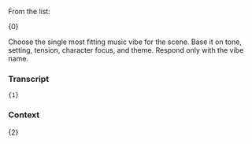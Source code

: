 From the list:

{0}

Choose the single most fitting music vibe for the scene. Base it on tone, setting, tension, character focus, and theme. Respond only with the vibe name.

### Transcript

```
{1}
```

### Context

{2}